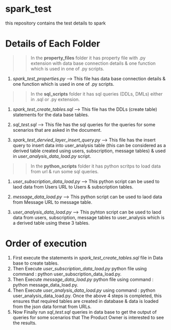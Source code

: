 # spark_test
this repository contains the test details to spark

# Details of Each Folder

>> In the **property_files** folder it has property file with .py extension with data base connection details & one function which is used in one of .py scripts.

1. _spark_test_properties.py_ --> This file has data base connection details & one function which is used in one of .py scripts.


>> In the **sql_scripts** folder it has sql queries (DDLs, DMLs) either in .sql or .py extension.

1. _spark_test_create_tables.sql_ --> This file has the DDLs (create table) statements for the data base tables.

2. _sql_test.sql_ --> This file has the sql queries for the queries for some scenarios that are asked in the document.

3. _spark_test_dervied_layer_insert_query.py_ --> This file has the insert query to insert data into user_analysis table (this can be considered as a derived table created using users, subscription, message tables) & used in _user_analysis_data_load.py_ script.


>> In the **python_scripts** folder it has python scritps to load data from url & run some sql queries.

1. _user_subscription_data_load.py_ --> This python script can be used to laod data from Users URL to Users & subscription tables.

2. _message_data_load.py_ --> This python script can be used to laod data from Message URL to message table.

3. _user_analysis_data_load.py_ --> This pyhton script can be used to laod data from users, subscription, message tables to user_analysis which is a derived table using these 3 tables. 



# Order of execution
1. First execute the statements in _spark_test_create_tables.sql_ file in Data base to create tables.
2. Then Execute _user_subscription_data_load.py_ python file using command : python user_subscription_data_load.py.
3. Then Execute _message_data_load.py_ python file using command : python message_data_load.py.
4. Then Execute _user_analysis_data_load.py_ using command : python user_analysis_data_load.py.
Once the above 4 steps is completed, this ensures that required tables are created in database & data is loaded from the json data format from URLs.
5. Now Finally run _sql_test.sql_ queries in data base to get the output of queries for some scenarios that The Product Owner is interested to see the results.
